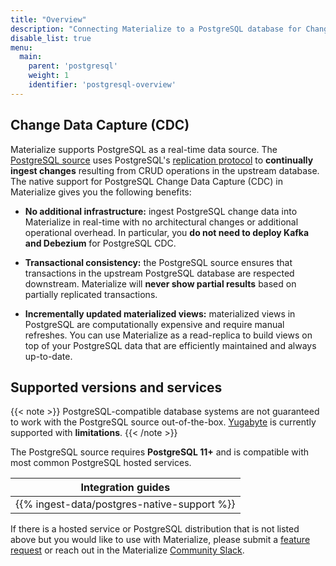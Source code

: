 ```yaml
---
title: "Overview"
description: "Connecting Materialize to a PostgreSQL database for Change Data Capture (CDC)."
disable_list: true
menu:
  main:
    parent: 'postgresql'
    weight: 1
    identifier: 'postgresql-overview'
---
```


## Change Data Capture (CDC)

Materialize supports PostgreSQL as a real-time data source. The
[PostgreSQL source](/sql/create-source/postgres//) uses PostgreSQL's
[replication protocol](/sql/create-source/postgres/#change-data-capture)
to **continually ingest changes** resulting from CRUD operations in the upstream
database. The native support for PostgreSQL Change Data Capture (CDC) in
Materialize gives you the following benefits:

* **No additional infrastructure:** ingest PostgreSQL change data into
    Materialize in real-time with no architectural changes or additional
    operational overhead. In particular, you **do not need to deploy Kafka and
    Debezium** for PostgreSQL CDC.

* **Transactional consistency:** the PostgreSQL source ensures that transactions
    in the upstream PostgreSQL database are respected downstream. Materialize
    will **never show partial results** based on partially replicated
    transactions.

* **Incrementally updated materialized views:** materialized views in PostgreSQL
    are computationally expensive and require manual refreshes. You can use
    Materialize as a read-replica to build views on top of your PostgreSQL data
    that are efficiently maintained and always up-to-date.

## Supported versions and services

{{< note >}}
PostgreSQL-compatible database systems are not guaranteed to work with the
PostgreSQL source out-of-the-box. [Yugabyte](https://www.yugabyte.com/) is
currently supported with **limitations**.
{{< /note >}}

The PostgreSQL source requires **PostgreSQL 11+** and is compatible with most
common PostgreSQL hosted services.

| Integration guides                          |
| ------------------------------------------- |
| {{% ingest-data/postgres-native-support %}} |

If there is a hosted service or PostgreSQL distribution that is not listed above
but you would like to use with Materialize, please submit a [feature
request](https://github.com/MaterializeInc/materialize/discussions/new?category=feature-requests&labels=A-integration)
or reach out in the Materialize [Community
Slack](https://materialize.com/s/chat).
